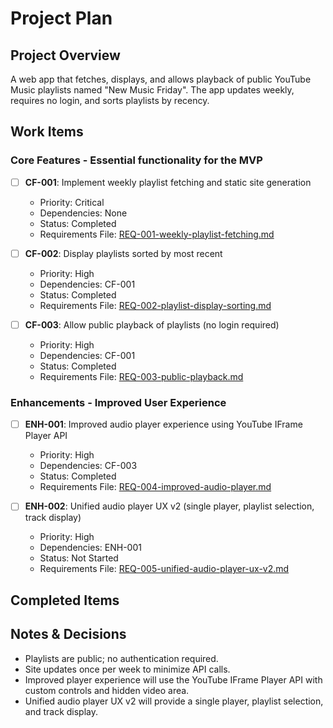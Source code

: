 # Project Plan

## Project Overview
A web app that fetches, displays, and allows playback of public YouTube Music playlists named "New Music Friday". The app updates weekly, requires no login, and sorts playlists by recency.

## Work Items

### Core Features - Essential functionality for the MVP
- [ ] **CF-001**: Implement weekly playlist fetching and static site generation
  - Priority: Critical
  - Dependencies: None
  - Status: Completed
  - Requirements File: [REQ-001-weekly-playlist-fetching.md](docs/requirements/REQ-001-weekly-playlist-fetching.md)

- [ ] **CF-002**: Display playlists sorted by most recent
  - Priority: High
  - Dependencies: CF-001
  - Status: Completed
  - Requirements File: [REQ-002-playlist-display-sorting.md](docs/requirements/REQ-002-playlist-display-sorting.md)

- [ ] **CF-003**: Allow public playback of playlists (no login required)
  - Priority: High
  - Dependencies: CF-001
  - Status: Completed
  - Requirements File: [REQ-003-public-playback.md](docs/requirements/REQ-003-public-playback.md)

### Enhancements - Improved User Experience
- [ ] **ENH-001**: Improved audio player experience using YouTube IFrame Player API
  - Priority: High
  - Dependencies: CF-003
  - Status: Completed
  - Requirements File: [REQ-004-improved-audio-player.md](docs/requirements/REQ-004-improved-audio-player.md)

- [ ] **ENH-002**: Unified audio player UX v2 (single player, playlist selection, track display)
  - Priority: High
  - Dependencies: ENH-001
  - Status: Not Started
  - Requirements File: [REQ-005-unified-audio-player-ux-v2.md](docs/requirements/REQ-005-unified-audio-player-ux-v2.md)

## Completed Items


## Notes & Decisions
- Playlists are public; no authentication required.
- Site updates once per week to minimize API calls.
- Improved player experience will use the YouTube IFrame Player API with custom controls and hidden video area.
- Unified audio player UX v2 will provide a single player, playlist selection, and track display. 